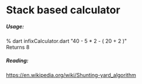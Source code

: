 # Stack based calculator

##### Usage:
% dart infixCalculator.dart "40 - 5 * 2 - ( 20 + 2 )"\
Returns 8

##### Reading:
https://en.wikipedia.org/wiki/Shunting-yard_algorithm
